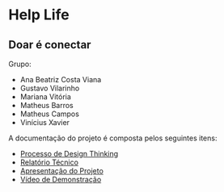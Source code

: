 # Help Life
## Doar é conectar

Grupo:
- Ana Beatriz Costa Viana
- Gustavo Vilarinho
- Mariana Vitória
- Matheus Barros
- Matheus Campos
- Vinícius Xavier


A documentação do projeto é composta pelos seguintes itens: 
 - [Processo de Design Thinking](https://github.com/ICEI-PUC-Minas-PPLCC-TI/ti-1-ppl-cc-m-20231-sanguis/blob/master/docs/01%20-%20design%20thinking/Help-Life-DesignThinking.pdf)
 - [Relatório Técnico](https://github.com/ICEI-PUC-Minas-PPLCC-TI/ti-1-ppl-cc-m-20231-sanguis/blob/master/docs/02%20-%20relat%C3%B3rio%20t%C3%A9cnico/Relatorio%20Tecnico%20-%20TEMPLATE.md)
 - [Apresentação do Projeto](https://github.com/ICEI-PUC-Minas-PPLCC-TI/ti-1-ppl-cc-m-20231-sanguis/blob/master/docs/03%20-%20apresenta%C3%A7%C3%A3o/Help%20Life%20-%20Sprint%201_organized.pdf)
 - [Vídeo de Demonstração](https://youtube.com)

